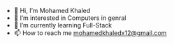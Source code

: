 - 👋 Hi, I’m Mohamed Khaled
- 👀 I’m interested in Computers in genral
- 🌱 I’m currently learning Full-Stack
- 📫 How to reach me mohamedkhaledx12@gmail.com

<!---
Box-Mkm/Box-Mkm is a ✨ special ✨ repository because its `README.md` (this file) appears on your GitHub profile.
You can click the Preview link to take a look at your changes.
--->

